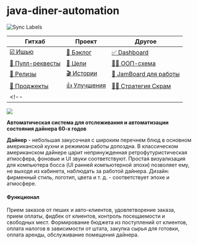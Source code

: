 # java-diner-automation

![Sync Labels](https://github.com/ViRGiL175/java-diner-automation/workflows/Sync%20Labels/badge.svg?branch=master)

| Гитхаб | Проект | Другое |
| ------------- | ------------- | ------------- |
| [☑️ Ишью](https://github.com/ViRGiL175/java-diner-automation/issues) | [🔨 Бэклог](https://github.com/ViRGiL175/java-diner-automation/issues?q=is%3Aopen+is%3Aissue+label%3Atype%3A_backlog) |  [✅ Dashboard](https://docs.google.com/spreadsheets/d/1b0UuGS_HXTGv-Bc9LcB_58gZvo5fttyKgle0s4DmRNI/edit?ts=5f872473#gid=0) |
| [🔁 Пулл-реквесты](https://github.com/ViRGiL175/java-diner-automation/pulls) | [📁 Цели](https://github.com/ViRGiL175/java-diner-automation/projects/1) | [👷‍♂️ ООП-схема](https://github.com/ViRGiL175/java-diner-automation/issues/21#issue-715050088) |
| [🔢 Релизы](https://github.com/ViRGiL175/java-diner-automation/releases) | [🎬 Истории](https://github.com/ViRGiL175/java-diner-automation/issues?q=is%3Aopen+is%3Aissue+label%3Atype%3A_story) | [🎨 JamBoard для работы](https://jamboard.google.com/d/1oGgPynlELwIrN4HikChA2LTjyG3BxIJ6QRIgQBCPUAI/) |
| [📜 Проджекты](https://github.com/ViRGiL175/java-diner-automation/projects) | [👍 Улучшения](https://github.com/ViRGiL175/java-diner-automation/issues?q=is%3Aopen+is%3Aissue+label%3Atype%3A_enhancement) | [🧘‍♀️ Стратегия Скрам](https://github.com/ViRGiL175/java-diner-automation/issues/26) |
<!-- | []() | []() | []() | --> 


![](https://user-images.githubusercontent.com/11541555/94340316-d7ce5600-0011-11eb-9ce1-1a37dd19e487.png)

**Автоматическая система для отслеживания и автоматизации состояния дайнера 60-х годов**

**Дайнер** - небольшая закусочная с широким перечнем блюд в основном американской кухни и режимом работы допоздна. В классическом американском дайнере царит непринужденная ретрофутуристическая атмосфера, фоновые и UI звуки соответствуют. Простая визуализация для компьютера босса (UI ранней компьютерной эпохи) позволяет ему, не выходя из кабинета, наблюдать за работой дайнера. Дизайн: фирменный стиль, логотип, цвета и т. д. - соответствует эпохе и атмосфере.

#### Функционал
Прием заказов от пеших и авто-клиентов, удовлетворение заказа, прием оплаты, фидбек от клиентов, контроль посещаемости и свободных мест.
Формирование бюджета из поступлений от клиентов, оплата налогов в зависимости от штата, закупка сырья для готовки, оплата аренды, обслуживание помещения дайнера.
